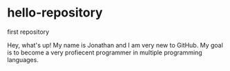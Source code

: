 # hello-repository
first repository


Hey, what's up!
My name is Jonathan and I am very new to GitHub.
My goal is to become a very profiecent programmer in multiple programming languages.
